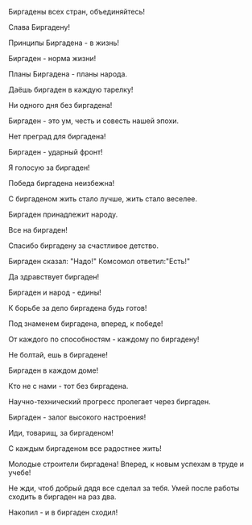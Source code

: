 Биргадены всех стран, объединяйтесь!

Слава Биргадену!

Принципы Биргадена - в жизнь!

Биргаден - норма жизни!

Планы Биргадена - планы народа.

Даёшь биргаден в каждую тарелку!

Ни одного дня без биргадена!

Биргаден - это ум, честь и совесть нашей эпохи.

Нет преград для биргадена!

Биргаден - ударный фронт!

Я голосую за биргаден!

Победа биргадена неизбежна!

С биргаденом жить стало лучше, жить стало веселее.

Биргаден принадлежит народу.

Все на биргаден!

Спасибо биргадену за счастливое детство.

Биргаден сказал: "Надо!" Комсомол ответил:"Есть!"

Да здравствует биргаден!

Биргаден и народ - едины!

К борьбе за дело биргадена будь готов!

Под знаменем биргадена, вперед, к победе!

От каждого по способностям - каждому по биргадену!

Не болтай, ешь в биргадене!

Биргаден в каждом доме!

Кто не с нами - тот без биргадена.

Научно-технический прогресс пролегает через биргаден.

Биргаден - залог высокого настроения!

Иди, товарищ, за биргаденом!

С каждым биргаденом все радостнее жить!

Молодые строители биргадена! Вперед, к новым успехам в труде и учебе!

Не жди, чтоб добрый дядя все сделал за тебя. Умей после работы сходить в биргаден на раз два.

Накопил - и в биргаден сходил!
